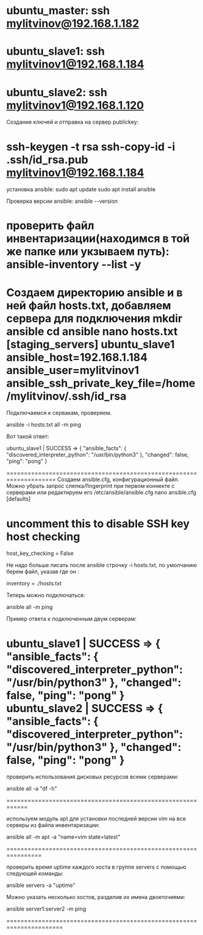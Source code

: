 ubuntu_master:
ssh mylitvinov@192.168.1.182
===========================================
ubuntu_slave1:
ssh mylitvinov1@192.168.1.184
============================================

ubuntu_slave2:
ssh mylitvinov1@192.168.1.120
============================================
Создание ключей и отправка на сервер publickey:

ssh-keygen -t rsa
ssh-copy-id -i .ssh/id_rsa.pub mylitvinov1@192.168.1.184
===============================================
установка ansible:
sudo apt update
sudo apt install ansible

Проверка версии ansible:
ansible --version

проверить файл инвентаризации(находимся в той же папке или укзываем путь):
ansible-inventory --list -y
===============================================
Создаем директорию ansible и в ней файл hosts.txt, добавляем сервера для подключения
mkdir ansible
cd ansible
nano hosts.txt
[staging_servers]
ubuntu_slave1 ansible_host=192.168.1.184 ansible_user=mylitvinov1 ansible_ssh_private_key_file=/home/mylitvinov/.ssh/id_rsa
=====================================================

Подключаемся к сервакам, проверяем. 

ansible -i hosts.txt all -m ping

Вот такой ответ:

ubuntu_slave1 | SUCCESS => {
    "ansible_facts": {
        "discovered_interpreter_python": "/usr/bin/python3"
    },
    "changed": false,
    "ping": "pong"
}

====================================================================
Создаем ansible.cfg, конфигурационный файл. Можно убрать запрос слепка/fingerprint при первом коннекте с серверами
или редактируем его /etc/ansible/ansible.cfg
nano ansible.cfg
[defaults]
# uncomment this to disable SSH key host checking
host_key_checking = False

Не надо больше писать после ansible  строчку -i hosts.txt, по умолчанию берем файл, указав где он :

inventory      = ./hosts.txt

Теперь можно подключаться:

ansible all -m ping

Пример ответа к подключенным двум серверам:

ubuntu_slave1 | SUCCESS => {
    "ansible_facts": {
        "discovered_interpreter_python": "/usr/bin/python3"
    },
    "changed": false,
    "ping": "pong"
}
ubuntu_slave2 | SUCCESS => {
    "ansible_facts": {
        "discovered_interpreter_python": "/usr/bin/python3"
    },
    "changed": false,
    "ping": "pong"
}
=========================================================

проверить использования дисковых ресурсов всеми серверами:

ansible all -a "df -h" 

============================================================

используем модуль apt для установки последней версии vim на все серверы из файла инвентаризации:

ansible all -m apt -a "name=vim state=latest"

================================================================

проверить время uptime каждого хоста в группе servers с помощью следующей команды:

ansible servers -a "uptime"

Можно указать несколько хостов, разделив их имена двоеточиями:

ansible server1:server2 -m ping 

======================================================================
